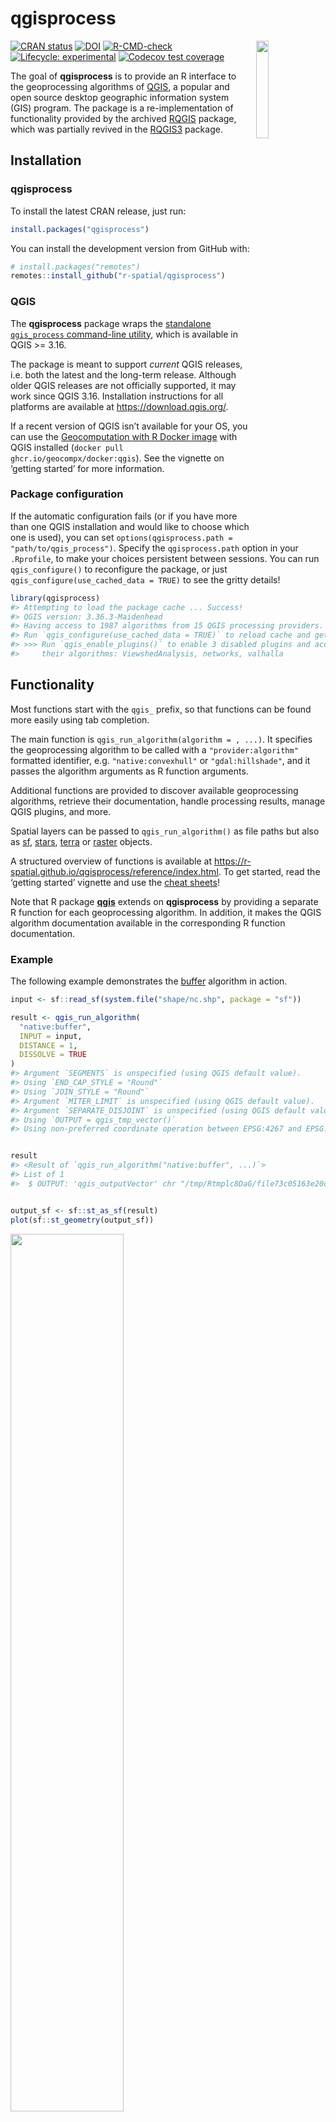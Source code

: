 
<!-- README.md is generated from README.Rmd. Please edit that file -->

# qgisprocess

<img src="man/figures/qgisprocess.svg" align="right" hspace="10" vspace="0" width="20%">

<!-- badges: start -->

[![CRAN
status](https://www.r-pkg.org/badges/version/qgisprocess)](https://CRAN.R-project.org/package=qgisprocess)
[![DOI](https://zenodo.org/badge/DOI/10.5281/zenodo.8260794.svg)](https://doi.org/10.5281/zenodo.8260794)
[![R-CMD-check](https://github.com/r-spatial/qgisprocess/actions/workflows/R-CMD-check.yaml/badge.svg)](https://github.com/r-spatial/qgisprocess/actions/workflows/R-CMD-check.yaml)
[![Lifecycle:
experimental](https://img.shields.io/badge/lifecycle-experimental-orange.svg)](https://lifecycle.r-lib.org/articles/stages.html#experimental)
[![Codecov test
coverage](https://codecov.io/gh/r-spatial/qgisprocess/branch/main/graph/badge.svg)](https://app.codecov.io/gh/r-spatial/qgisprocess/tree/main)
<!-- badges: end -->

The goal of **qgisprocess** is to provide an R interface to the
geoprocessing algorithms of [QGIS](https://qgis.org/en/site/), a popular
and open source desktop geographic information system (GIS) program. The
package is a re-implementation of functionality provided by the archived
[RQGIS](https://cran.r-project.org/package=RQGIS) package, which was
partially revived in the [RQGIS3](https://github.com/r-spatial/RQGIS3)
package.

## Installation

### qgisprocess

To install the latest CRAN release, just run:

``` r
install.packages("qgisprocess")
```

You can install the development version from GitHub with:

``` r
# install.packages("remotes")
remotes::install_github("r-spatial/qgisprocess")
```

### QGIS

The **qgisprocess** package wraps the [standalone `qgis_process`
command-line
utility](https://docs.qgis.org/latest/en/docs/user_manual/processing/standalone.html),
which is available in QGIS \>= 3.16.

The package is meant to support *current* QGIS releases, i.e. both the
latest and the long-term release. Although older QGIS releases are not
officially supported, it may work since QGIS 3.16. Installation
instructions for all platforms are available at
<https://download.qgis.org/>.

If a recent version of QGIS isn’t available for your OS, you can use the
[Geocomputation with R Docker
image](https://github.com/geocompx/docker/pkgs/container/docker) with
QGIS installed (`docker pull ghcr.io/geocompx/docker:qgis`). See the
vignette on ‘getting started’ for more information.

### Package configuration

If the automatic configuration fails (or if you have more than one QGIS
installation and would like to choose which one is used), you can set
`options(qgisprocess.path = "path/to/qgis_process")`. Specify the
`qgisprocess.path` option in your `.Rprofile`, to make your choices
persistent between sessions. You can run `qgis_configure()` to
reconfigure the package, or just
`qgis_configure(use_cached_data = TRUE)` to see the gritty details!

``` r
library(qgisprocess)
#> Attempting to load the package cache ... Success!
#> QGIS version: 3.36.3-Maidenhead
#> Having access to 1987 algorithms from 15 QGIS processing providers.
#> Run `qgis_configure(use_cached_data = TRUE)` to reload cache and get more details.
#> >>> Run `qgis_enable_plugins()` to enable 3 disabled plugins and access
#>     their algorithms: ViewshedAnalysis, networks, valhalla
```

## Functionality

Most functions start with the `qgis_` prefix, so that functions can be
found more easily using tab completion.

The main function is `qgis_run_algorithm(algorithm = , ...)`. It
specifies the geoprocessing algorithm to be called with a
`"provider:algorithm"` formatted identifier, e.g. `"native:convexhull"`
or `"gdal:hillshade"`, and it passes the algorithm arguments as R
function arguments.

Additional functions are provided to discover available geoprocessing
algorithms, retrieve their documentation, handle processing results,
manage QGIS plugins, and more.

Spatial layers can be passed to `qgis_run_algorithm()` as file paths but
also as [sf](https://r-spatial.github.io/sf/),
[stars](https://r-spatial.github.io/stars/),
[terra](https://rspatial.github.io/terra/) or
[raster](https://cran.r-project.org/package=raster) objects.

A structured overview of functions is available at
<https://r-spatial.github.io/qgisprocess/reference/index.html>. To get
started, read the ‘getting started’ vignette and use the [cheat
sheets](https://r-spatial.github.io/qgisprocess/articles/)!

Note that R package
[**qgis**](https://github.com/JanCaha/r_package_qgis) extends on
**qgisprocess** by providing a separate R function for each
geoprocessing algorithm. In addition, it makes the QGIS algorithm
documentation available in the corresponding R function documentation.

### Example

The following example demonstrates the
[buffer](https://docs.qgis.org/latest/en/docs/user_manual/processing_algs/qgis/vectorgeometry.html#buffer)
algorithm in action.

``` r
input <- sf::read_sf(system.file("shape/nc.shp", package = "sf"))

result <- qgis_run_algorithm(
  "native:buffer",
  INPUT = input,
  DISTANCE = 1,
  DISSOLVE = TRUE
)
#> Argument `SEGMENTS` is unspecified (using QGIS default value).
#> Using `END_CAP_STYLE = "Round"`
#> Using `JOIN_STYLE = "Round"`
#> Argument `MITER_LIMIT` is unspecified (using QGIS default value).
#> Argument `SEPARATE_DISJOINT` is unspecified (using QGIS default value).
#> Using `OUTPUT = qgis_tmp_vector()`
#> Using non-preferred coordinate operation between EPSG:4267 and EPSG:4326. Using +proj=pipeline +step +proj=unitconvert +xy_in=deg +xy_out=rad +step +proj=push +v_3 +step +proj=cart +ellps=clrk66 +step +proj=helmert +x=-10 +y=158 +z=187 +step +inv +proj=cart +ellps=WGS84 +step +proj=pop +v_3 +step +proj=unitconvert +xy_in=rad +xy_out=deg, preferred +proj=pipeline +step +proj=unitconvert +xy_in=deg +xy_out=rad +step +proj=hgridshift +grids=ca_nrc_ntv2_0.tif +step +proj=unitconvert +xy_in=rad +xy_out=deg.
```

``` r

result
#> <Result of `qgis_run_algorithm("native:buffer", ...)`>
#> List of 1
#>  $ OUTPUT: 'qgis_outputVector' chr "/tmp/Rtmplc8DaG/file73c05163e20c/file73c047b8eb9b.gpkg"
```

``` r

output_sf <- sf::st_as_sf(result)
plot(sf::st_geometry(output_sf))
```

<img src="man/figures/README-buffer-1.png" width="60%" />

### Some tips

You can search for algorithms with `qgis_search_algorithms()` (string
matching with regex).

``` r
qgis_search_algorithms(algorithm = "buffer", group = "[Vv]ector")
#> # A tibble: 10 × 5
#>    provider provider_title    group                algorithm     algorithm_title
#>    <chr>    <chr>             <chr>                <chr>         <chr>          
#>  1 gdal     GDAL              Vector geoprocessing gdal:bufferv… Buffer vectors 
#>  2 gdal     GDAL              Vector geoprocessing gdal:oneside… One side buffer
#>  3 grass    GRASS             Vector (v.*)         grass:v.buff… v.buffer       
#>  4 native   QGIS (native c++) Vector geometry      native:buffer Buffer         
#>  5 native   QGIS (native c++) Vector geometry      native:buffe… Variable width…
#>  6 native   QGIS (native c++) Vector geometry      native:multi… Multi-ring buf…
#>  7 native   QGIS (native c++) Vector geometry      native:singl… Single sided b…
#>  8 native   QGIS (native c++) Vector geometry      native:taper… Tapered buffers
#>  9 native   QGIS (native c++) Vector geometry      native:wedge… Create wedge b…
#> 10 sagang   SAGA Next Gen     Vector general       sagang:shape… Shapes buffer
```

You can read the help associated with an algorithm using
`qgis_show_help()`.

``` r
qgis_show_help("native:buffer")
```

A full list of available algorithms is returned by `qgis_algorithms()`.

``` r
qgis_algorithms()
#> # A tibble: 1,987 × 24
#>    provider  provider_title algorithm               algorithm_id algorithm_title
#>    <chr>     <chr>          <chr>                   <chr>        <chr>          
#>  1 3d        QGIS (3D)      3d:tessellate           tessellate   Tessellate     
#>  2 NetworkGT NetworkGT      NetworkGT:1D Flow       1D Flow      1D Flow        
#>  3 NetworkGT NetworkGT      NetworkGT:2D Flow       2D Flow      2D Flow        
#>  4 NetworkGT NetworkGT      NetworkGT:Aperture      Aperture     Aperture       
#>  5 NetworkGT NetworkGT      NetworkGT:Branches and… Branches an… Branches and N…
#>  6 NetworkGT NetworkGT      NetworkGT:Clusters      Clusters     Define Clusters
#>  7 NetworkGT NetworkGT      NetworkGT:Configure     Configure    Configure Netw…
#>  8 NetworkGT NetworkGT      NetworkGT:Connect Y No… Connect Y N… Connect Y Nodes
#>  9 NetworkGT NetworkGT      NetworkGT:Contour Grid  Contour Grid Contour Grid   
#> 10 NetworkGT NetworkGT      NetworkGT:Define Fract… Define Frac… Define Fractur…
#> # ℹ 1,977 more rows
#> # ℹ 19 more variables: provider_can_be_activated <lgl>,
#> #   provider_is_active <lgl>, provider_long_name <chr>, provider_version <chr>,
#> #   provider_warning <chr>, can_cancel <lgl>, deprecated <lgl>, group <chr>,
#> #   has_known_issues <lgl>, help_url <chr>, requires_matching_crs <lgl>,
#> #   short_description <chr>, tags <list>, default_raster_file_extension <chr>,
#> #   default_vector_file_extension <chr>, …
```

It may also be useful to run an algorithm in the QGIS GUI to determine
how the various input values are translated to string processing
arguments. This can be done using the ‘Advanced’ dropdown, by copying
either the `qgis_process` command string or the JSON string:

![](man/figures/copy_as_json.png)

Note that the JSON string can be passed directly to
`qgis_run_algorithm()`!

## Code of Conduct

Please note that the qgisprocess project is released with a [Contributor
Code of
Conduct](https://r-spatial.github.io/qgisprocess/CODE_OF_CONDUCT.html).
By contributing to this project, you agree to abide by its terms.

## More information

### Presentations

- FOSS4G 2023:
  [slides](https://florisvdh.github.io/foss4g-2023-qgisprocess/) &
  [video](https://www.youtube.com/watch?v=Qt5DzWThWqI)
- FOSS4G 2021:
  [slides](https://dewey.dunnington.ca/slides/qgisprocess2021/) &
  [video](https://www.youtube.com/watch?v=iA0OQ2Icn6Y&t=1912s)

### In the wild

(Draft)

Following case studies have used the package:

- \<Reference to your work\>. Source code: \<URL\>.

*If you used the package in your work and would like to see it
referenced here, then give a shout in issue
[\#211](https://github.com/r-spatial/qgisprocess/issues/211) or make a
pull request!*

### Further reading

- A
  [paper](https://journal.r-project.org/archive/2017/RJ-2017-067/index.html)
  on the original RQGIS package published in the R Journal
- A [discussion](https://github.com/r-spatial/discuss/issues/41) about
  options for running QGIS from R that led to this package
- The [pull request](https://github.com/qgis/QGIS/pull/34617) in the
  QGIS repo that led to the development of the `qgis_process`
  command-line utility
